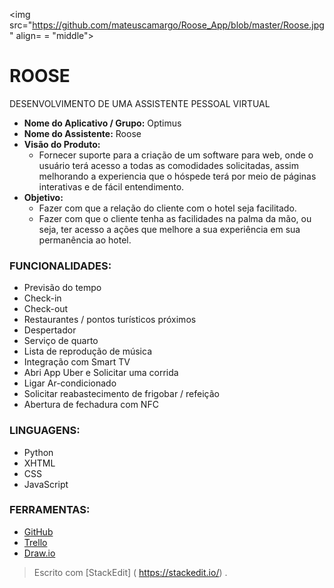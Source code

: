  <img src="https://github.com/mateuscamargo/Roose_App/blob/master/Roose.jpg" align= = "middle">


# ROOSE

DESENVOLVIMENTO DE UMA ASSISTENTE PESSOAL VIRTUAL

- **Nome do Aplicativo / Grupo:** Optimus 
- **Nome do Assistente:** Roose
- **Visão do Produto:** 
   - Fornecer suporte para a criação de um software para web, onde o usuário terá acesso a todas as comodidades solicitadas, assim melhorando a experiencia que o hóspede terá por meio de páginas interativas e de fácil entendimento.
- **Objetivo:**
  - Fazer com que a relação do cliente com o
hotel seja facilitado. 
  - Fazer com que o cliente tenha as facilidades
na palma da mão, ou seja, ter acesso a ações
que melhore a sua experiência em sua permanência ao hotel.

 ### FUNCIONALIDADES:
 - Previsão do tempo
 - Check-in
 - Check-out
 - Restaurantes / pontos turísticos próximos
 - Despertador
 - Serviço de quarto
 - Lista de reprodução de música
 - Integração com Smart TV
 - Abri App Uber e Solicitar uma corrida
 - Ligar Ar-condicionado
 - Solicitar reabastecimento de frigobar / refeição
 - Abertura de fechadura com NFC
 
### LINGUAGENS:
- Python
- XHTML
- CSS
- JavaScript

### FERRAMENTAS:
- [GitHub](https://github.com/mateuscamargo/Roose_App)
- [Trello](https://trello.com/b/oUfxIrLz/app-roose)
- [Draw.io](https://draw.io)


 







> Escrito com [StackEdit] ( https://stackedit.io/) .
<!--stackedit_data:
eyJoaXN0b3J5IjpbMzc3ODU4OTcwLDEyNDMwODIxODksLTI3Mz
QwNjAzOSw2MDMwMzMyMzQsMTI2NjEzMDM5NCw0MTMwNTE2Nzks
MjA3MTYwNzQ0OSwxMjI3MTQxMjg2LC00OTg3NzM5ODksMTIzMj
E4MzYwMV19
-->